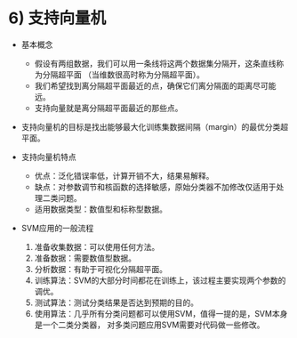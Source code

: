 
# 6) 支持向量机

* 基本概念

    * 假设有两组数据，我们可以用一条线将这两个数据集分隔开，这条直线称为分隔超平面
    （当维数很高时称为分隔超平面）。
    * 我们希望找到离分隔超平面最近的点，确保它们离分隔面的距离尽可能远。
    * 支持向量就是离分隔超平面最近的那些点。

* 支持向量机的目标是找出能够最大化训练集数据间隔（margin）的最优分类超平面。

* 支持向量机特点

    * 优点：泛化错误率低，计算开销不大，结果易解释。
    * 缺点：对参数调节和核函数的选择敏感，原始分类器不加修改仅适用于处理二类问题。
    * 适用数据类型：数值型和标称型数据。

* SVM应用的一般流程
    1. 准备收集数据：可以使用任何方法。
    2. 准备数据：需要数值型数据。
    3. 分析数据：有助于可视化分隔超平面。
    4. 训练算法：SVM的大部分时间都花在训练上，该过程主要实现两个参数的调优。
    5. 测试算法：测试分类结果是否达到预期的目的。
    6. 使用算法：几乎所有分类问题都可以使用SVM，值得一提的是，SVM本身是一个二类分类器，
        对多类问题应用SVM需要对代码做一些修改。

